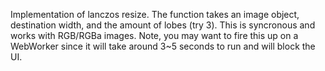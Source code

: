 Implementation of lanczos resize. The function takes an image object, 
destination width, and the amount of lobes (try 3).  This is syncronous
and works with RGB/RGBa images. Note, you may want to fire this up on
a WebWorker since it will take around 3~5 seconds to run and will block
the UI.
